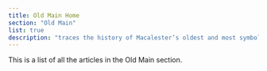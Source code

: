 ```yaml
---
title: Old Main Home
section: "Old Main"
list: true
description: "traces the history of Macalester’s oldest and most symbolic building, from its construction during the college’s challenging early years to the demolition of the East Wing in 1986 and the building’s meaning today."
---
```


This is a list of all the articles in the Old Main section.